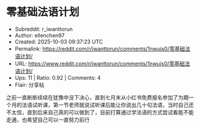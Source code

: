 # 零基础法语计划

- Subreddit: r_iwanttorun
- Author: ellenchen97
- Created: 2025-10-03 09:37:23 UTC
- Permalink: https://reddit.com/r/iwanttorun/comments/1nwujs0/零基础法语计划/
- URL: https://www.reddit.com/r/iwanttorun/comments/1nwujs0/零基础法语计划/
- Ups: 11 | Ratio: 0.92 | Comments: 4
- Flair: 分享帖


之前一直断断续续在犹豫中没下决心，直到七月末从小红书免费报名参加了为期一个月的法语试听课，第一节老师就说试听课后能让你说出几十句法语，当时自己还不太信，直到后来自己真的可以做到了，目前打算通过学法语的方式尝试看能不能走通，也希望自己可以一直努力前行

